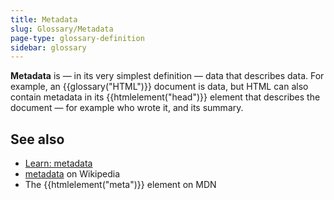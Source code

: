 ```yaml
---
title: Metadata
slug: Glossary/Metadata
page-type: glossary-definition
sidebar: glossary
---
```


**Metadata** is — in its very simplest definition — data that describes data. For example, an {{glossary("HTML")}} document is data, but HTML can also contain metadata in its {{htmlelement("head")}} element that describes the document — for example who wrote it, and its summary.

## See also

- [Learn: metadata](/en-US/docs/Learn_web_development/Core/Structuring_content/Webpage_metadata#metadata_the_meta_element)
- [metadata](https://en.wikipedia.org/wiki/Metadata) on Wikipedia
- The {{htmlelement("meta")}} element on MDN
